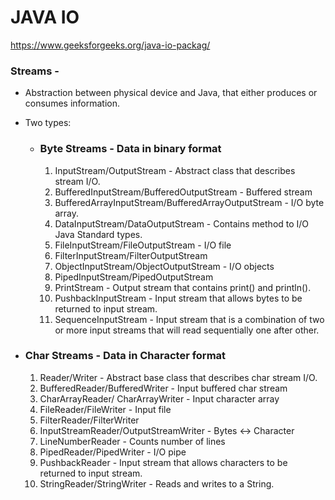 # JAVA IO
https://www.geeksforgeeks.org/java-io-packag/

### Streams -
 -  Abstraction between physical device and Java, that either produces or consumes information.
 -  Two types:
    - ### Byte Streams - Data in binary format
      1. InputStream/OutputStream - Abstract class that describes stream I/O.
      2. BufferedInputStream/BufferedOutputStream - Buffered  stream
      3. BufferedArrayInputStream/BufferedArrayOutputStream - I/O byte array.
      4. DataInputStream/DataOutputStream - Contains method to I/O Java Standard types.
      5. FileInputStream/FileOutputStream - I/O file
      6. FilterInputStream/FilterOutputStream
      7. ObjectInputStream/ObjectOutputStream - I/O objects
      8. PipedInputStream/PipedOutputStream
      9.  PrintStream - Output stream that contains print() and println().
      10. PushbackInputStream - Input stream that allows bytes to be returned to input stream.
      11. SequenceInputStream - Input stream that is a combination of two or more input streams that will read sequentially one after other.

  - ### Char Streams - Data in Character format
	  1. Reader/Writer - Abstract base class that describes char stream I/O.
	  2. BufferedReader/BufferedWriter - Input buffered  char stream
	  3. CharArrayReader/ CharArrayWriter - Input  character array
	  4. FileReader/FileWriter - Input file
	  5. FilterReader/FilterWriter
	  6. InputStreamReader/OutputStreamWriter - Bytes <-> Character
	  7. LineNumberReader - Counts number of lines
	  8. PipedReader/PipedWriter - I/O pipe
	  9. PushbackReader - Input stream that allows characters to be returned to input stream.
	  10. StringReader/StringWriter - Reads and writes to a String.
